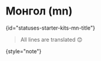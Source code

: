 # Монгол (mn)
{id="statuses-starter-kits-mn-title"}


> All lines are translated 😊
>
{style="note"}
